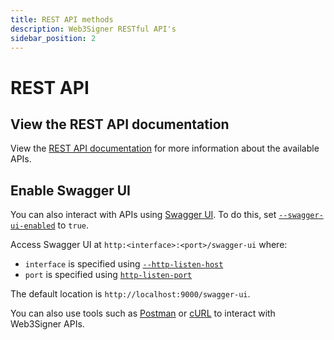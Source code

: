 ```yaml
---
title: REST API methods
description: Web3Signer RESTful API's
sidebar_position: 2
---
```


# REST API

## View the REST API documentation

View the [REST API documentation] for more information about the available APIs.

## Enable Swagger UI

You can also interact with APIs using [Swagger UI]. To do this, set [`--swagger-ui-enabled`](CLI/CLI-Syntax.md#swagger-ui-enabled) to `true`.

Access Swagger UI at `http:<interface>:<port>/swagger-ui` where:

- `interface` is specified using [`--http-listen-host`](CLI/CLI-Syntax.md#http-listen-host)
- `port` is specified using [`http-listen-port`](CLI/CLI-Syntax.md#http-listen-port)

The default location is `http://localhost:9000/swagger-ui`.

You can also use tools such as [Postman] or [cURL] to interact with Web3Signer APIs.

<!-- Links -->

[REST API documentation]: https://consensys.github.io/web3signer/
[Postman]: https://www.postman.com/
[cURL]: https://curl.haxx.se/
[Swagger UI]: https://swagger.io/tools/swagger-ui/
